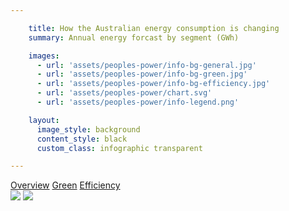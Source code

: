 ```yaml
---

    title: How the Australian energy consumption is changing
    summary: Annual energy forcast by segment (GWh)

    images:
      - url: 'assets/peoples-power/info-bg-general.jpg'
      - url: 'assets/peoples-power/info-bg-green.jpg'
      - url: 'assets/peoples-power/info-bg-efficiency.jpg'
      - url: 'assets/peoples-power/chart.svg'
      - url: 'assets/peoples-power/info-legend.png'

    layout:
      image_style: background
      content_style: black
      custom_class: infographic transparent

---
```


<div class="tabs button-group">
  <a class="outline active button" href="#infographic-general">Overview</a>
  <a class="outline button" href="#infographic-green">Green</a>
  <a class="outline button" href="#infographic-efficiency">Efficiency</a>
</div>

<div id="infographic-general" class='info-box'>
  <img class="background" data-media-id="images:1" data-background-image/>
</div>

<div id="infographic-green" class='info-box' style="display: none">
  <img class="background" data-media-id="images:2" data-background-image/>
</div>

<div id="infographic-efficiency" class='info-box' style="display: none">
  <img class="background" data-media-id="images:3" data-background-image/>
</div>

<img class="chart" src="assets/peoples-power/chart.svg" data-media-id="images:4" data-background-image data-original>
<img class="legend" src="assets/turbine/wind-legend.png" data-media-id="images:5" data-original>

<a class="hotspot" href="#1" style="position:absolute; left:20%; top:51%; z-index:1" data-description="In 2010 the market generated around 204 terawatt hours (TWh) of electricity. Non-traditional technologies are also emerging including solar and geothermal generation."></a>
<a class="hotspot" href="#2" style="position:absolute; left:49%; top:61%; z-index:1" data-description="The current estimate for 2013-14 annual energy is 181,239 GWh, which is 5,364 GWh (2.9%) below the 2013 NEFR medium forecast."></a>
<a class="hotspot" href="#2" style="position:absolute; left:80%; top:49%; z-index:1" data-description="Strong growth (23.6% annually) in rooftop PV installations, particularly in Queensland and Victoria."></a>
